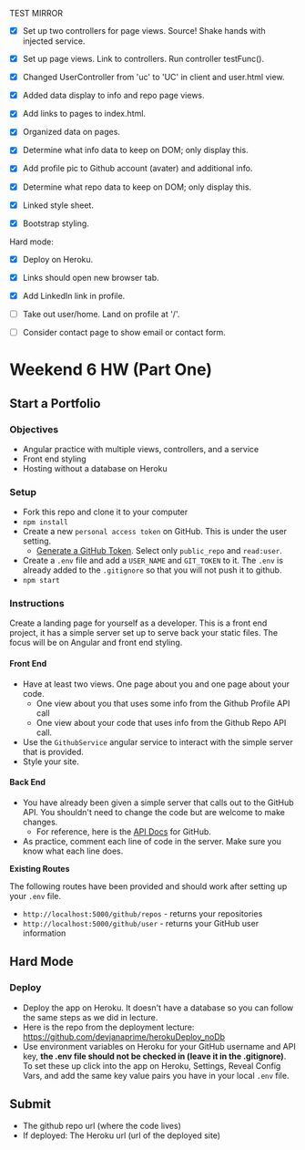 TEST MIRROR

- [x] Set up two controllers for page views. Source! Shake hands with injected service.
- [x] Set up page views. Link to controllers. Run controller testFunc().
- [x] Changed UserController from 'uc' to 'UC' in client and user.html view.
- [x] Added data display to info and repo page views.
- [x] Add links to pages to index.html.
- [x] Organized data on pages.
- [x] Determine what info data to keep on DOM; only display this.
- [x] Add profile pic to Github account (avater) and additional info.
- [x] Determine what repo data to keep on DOM; only display this.
- [x] Linked style sheet.

- [x] Bootstrap styling.

Hard mode:
- [x] Deploy on Heroku.

- [x] Links should open new browser tab.
- [x] Add LinkedIn link in profile.
- [ ] Take out user/home. Land on profile at '/'.
- [ ] Consider contact page to show email or contact form.


# Weekend 6 HW  (Part One)
## Start a Portfolio

### Objectives
- Angular practice with multiple views, controllers, and a service
- Front end styling
- Hosting without a database on Heroku

### Setup

- Fork this repo and clone it to your computer
- `npm install`
- Create a new `personal access token` on GitHub. This is under the user setting.
	- [Generate a GitHub Token](https://github.com/settings/tokens). Select only `public_repo` and `read:user`.
- Create a `.env` file and add a `USER_NAME` and `GIT_TOKEN` to it. The `.env` is already added to the `.gitignore` so that you will not push it to github.
- `npm start`

### Instructions

Create a landing page for yourself as a developer. This is a front end project, it has a simple server set up to serve back your static files. The focus will be on Angular and front end styling.

#### Front End
- Have at least two views. One page about you and one page about your code.
  - One view about you that uses some info from the Github Profile API call
  - One view about your code that uses info from the Github Repo API call.
- Use the `GithubService` angular service to interact with the simple server that is provided. 
- Style your site.

#### Back End
- You have already been given a simple server that calls out to the GitHub API. You shouldn't need to change the code but are welcome to make changes.
	- For reference, here is the [API Docs](https://developer.github.com/v3/) for GitHub.
- As practice, comment each line of code in the server. Make sure you know what each line does.

**Existing Routes**

The following routes have been provided and should work after setting up your `.env` file.

- `http://localhost:5000/github/repos` - returns your repositories
- `http://localhost:5000/github/user` - returns your GitHub user information

## Hard Mode

### Deploy
- Deploy the app on Heroku. It doesn't have a database so you can follow the same steps as we did in lecture.
- Here is the repo from the deployment lecture: [https://github.com/devjanaprime/herokuDeploy_noDb
](https://github.com/devjanaprime/herokuDeploy_noDb)
- Use environment variables on Heroku for your GitHub username and API key, **the .env file should not be checked in (leave it in the .gitignore)**. To set these up click into the app on Heroku, Settings, Reveal Config Vars, and add the same key value pairs you have in your local `.env` file.

## Submit
- The github repo url (where the code lives)
- If deployed: The Heroku url (url of the deployed site)

